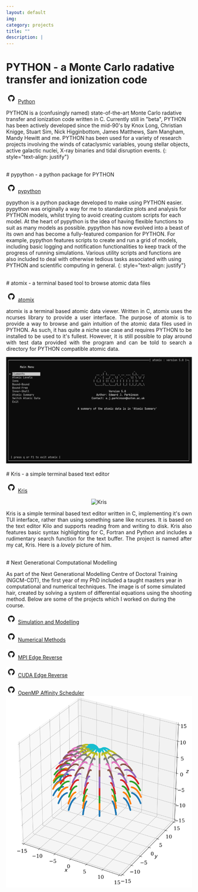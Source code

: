 ```yaml
---
layout: default
img:
category: projects
title: ""
description: |
---
```


# PYTHON - a Monte Carlo radative transfer and ionization code
<!-- {: style="text-align: justify" } -->

<img src="../img/github.png" alt="" width="28"/> [Python](https://github.com/saultyevil/python)

PYTHON is a (confusingly named) state-of-the-art Monte Carlo radative transfer
and ionization code written in C. Currently still in "beta", PYTHON has been
actively developed since the mid-90's by Knox Long, Christian Knigge, Stuart Sim,
Nick Higginbottom, James Matthews, Sam Mangham, Mandy Hewitt and me. PYTHON has
been used for a variety of research projects involving the winds of cataclysmic
variables, young stellar objects, active galactic nuclei, X-ray binaries and
tidal disruption events.
{: style="text-align: justify"}

<br>
# pypython - a python package for PYTHON
<!-- {: style="text-align: justify" } -->

<img src="../img/github.png" alt="" width="28"/> [pypython](https://github.com/saultyevil/pypython)

pypython is a python package developed to make using PYTHON easier. pypython was
originally a way for me to standardize plots and analysis for PYTHON models, whilst
trying to avoid creating custom scripts for each model. At the heart of pypython
is the idea of having flexible functions to suit as many models as possible. pypython
has now evolved into a beast of its own and has become a fully-featured companion
for PYTHON. For example, pypython features scripts to create and run a grid of
models, including basic logging and notification functionalities to keep track of the
progress of running simulations. Various utility scripts and functions
are also included to deal with otherwise tedious tasks associated with using PYTHON
and scientific computing in general.
{: style="text-align: justify"}

<br>
# atomix - a terminal based tool to browse atomic data files
<!-- {: style="text-align: justify" } -->

<img src="../img/github.png" alt="" width="28"/> [atomix](https://github.com/saultyevil/atomix)

<div class="row vertical-align">
    <div class="col-md-6">
        <p align="justify">
            atomix is a terminal based atomic data viewer. Written in C, atomix
            uses the ncurses library to provide a user interface. The purpose of
            atomix is to provide a way to browse and gain intuition of the atomic
            data files used in PYTHON. As such, it has quite a niche use case and
            requires PYTHON to be installed to be used to it's fullest. However,
            it is still possible to play around with test data provided with the
            program and can be told to search a directory for PYTHON compatible
            atomic data.
        </p>
    </div>
    <div class="col-md-6" align="center">
        <img src="img/projects/atomix.png" style="max-width: 100%; height: auto;">
    </div>
</div>

<br>
# Kris - a simple terminal based text editor
<!-- {: style="text-align: justify" } -->

<img src="../img/github.png" alt="" width="28"/> [Kris](https://github.com/saultyevil/Kris/)

<div class="row vertical-align">
    <div class="col-md-4">
        <p align="center">
            <img src="/img/projects/kris_cat_cropped.png" alt="Kris" style="max-width: 60%; height: auto;">
        </p>
    </div>
    <div class="col-md-8">
        <p align="justify">
            Kris is a simple terminal based text editor written in C, implementing
            it's own TUI interface, rather than using something sane like ncurses.
            It is based on the text editor Kilo and supports reading from and writing
            to disk. Kris also features basic syntax highlighting for C, Fortran
            and Python and includes a rudimentary search function for the text
            buffer. The project is named after my cat, Kris. Here is a
            <i>lovely</i> picture of him.
        </p>
    </div>
</div>

<br>
# Next Generational Computational Modelling
<!-- {: style="text-align: justify" } -->

As part of the Next Generational Modelling Centre of Doctoral Training (NGCM-CDT),
the first year of my PhD included a taught masters year in computational and
numerical techniques. The image is of some simulated hair, created by solving a
system of differential equations using the shooting method. Below are some of the
projects which I worked on during the course.
<!-- {: style="text-align: justify"} -->

<div class="row vertical-align">
    <div class="col-md-6">
        <img src="../img/github.png" alt="" width="28"/> <a href="https://github.com/saultyevil/Simulation-and-Modelling">Simulation and Modelling</a><br><br>
        <img src="../img/github.png" alt="" width="28"/> <a href="https://github.com/saultyevil/Numerical-Methods">Numerical Methods</a><br><br>
        <img src="../img/github.png" alt="" width="28"/> <a href="https://github.com/saultyevil/MPI-Edge-Reverse">MPI Edge Reverse</a><br><br>
        <img src="../img/github.png" alt="" width="28"/> <a href="https://github.com/saultyevil/CUDA-Edge-Reverse">CUDA Edge Reverse</a><br><br>
        <img src="../img/github.png" alt="" width="28"/> <a href="https://github.com/saultyevil/OpenMP-Affinity-Scheduler">OpenMP Affinity Scheduler</a>
    </div>
    <div class="col-md-6">
        <img src="img/projects/ngcm.png" style="max-width: 100%; height: auto;">
    </div>
</div>
